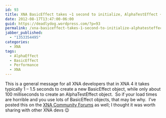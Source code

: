 ```yaml
---
id: 93
title: XNA BasicEffect takes ~1 second to initialize, AlphaTestEffect ~0.1
date: 2012-08-17T13:47:00-06:00
guid: https://deadlydog.wordpress.com/?p=93
permalink: /xna-basiceffect-takes-1-second-to-initialize-alphatesteffect-0-1/
jabber_published:
  - "1353354495"
categories:
  - XNA
tags:
  - AlphaEffect
  - BasicEffect
  - Performance
  - XNA
---
```

This is a general message for all XNA developers that in XNA 4 it takes typically 1 – 1.5 seconds to create a new BasicEffect object, while only about 100 milliseconds to create an AlphaTestEffect object.&#160; So if your load times are horrible and you use lots of BasicEffect objects, that may be why.&#160; I’ve posted this on the [XNA Community Forums](http://xboxforums.create.msdn.com/forums/p/107905/635257.aspx#635257) as well; I thought it was worth sharing with other XNA devs 😉
